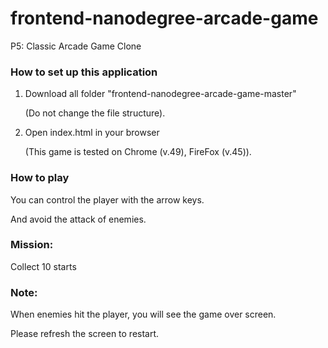 # frontend-nanodegree-arcade-game
P5: Classic Arcade Game Clone

### How to set up this application
1. Download all folder "frontend-nanodegree-arcade-game-master"

   (Do not change the file structure).

2. Open index.html in your browser

   (This game is tested on Chrome (v.49), FireFox (v.45)).


### How to play
You can control the player with the arrow keys.

And avoid the attack of enemies.

### Mission:
Collect 10 starts

### Note:
When enemies hit the player, you will see the game over screen.

Please refresh the screen to restart.